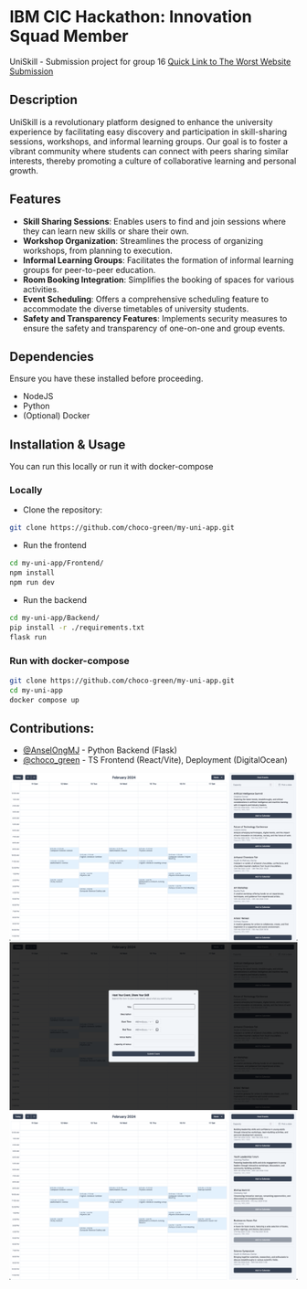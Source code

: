 # IBM CIC Hackathon: Innovation Squad Member

UniSkill - Submission project for group 16
[Quick Link to The Worst Website Submission](https://github.com/AnselOngMJ/worst-website)

## Description

UniSkill is a revolutionary platform designed to enhance the university
experience by facilitating easy discovery and participation in skill-sharing
sessions, workshops, and informal learning groups. Our goal is to foster a
vibrant community where students can connect with peers sharing similar
interests, thereby promoting a culture of collaborative learning and personal
growth.

## Features

-   **Skill Sharing Sessions**: Enables users to find and join sessions where
    they can learn new skills or share their own.
-   **Workshop Organization**: Streamlines the process of organizing workshops,
    from planning to execution.
-   **Informal Learning Groups**: Facilitates the formation of informal learning
    groups for peer-to-peer education.
-   **Room Booking Integration**: Simplifies the booking of spaces for various
    activities.
-   **Event Scheduling**: Offers a comprehensive scheduling feature to
    accommodate the diverse timetables of university students.
-   **Safety and Transparency Features**: Implements security measures to ensure
    the safety and transparency of one-on-one and group events.

## Dependencies

Ensure you have these installed before proceeding.

-   NodeJS
-   Python
-   (Optional) Docker

## Installation & Usage

You can run this locally or run it with docker-compose

### Locally

-   Clone the repository:

```bash
git clone https://github.com/choco-green/my-uni-app.git
```

-   Run the frontend

```bash
cd my-uni-app/Frontend/
npm install
npm run dev
```

-   Run the backend

```bash
cd my-uni-app/Backend/
pip install -r ./requirements.txt
flask run
```

### Run with docker-compose

```bash
git clone https://github.com/choco-green/my-uni-app.git
cd my-uni-app
docker compose up
```

## Contributions:

-   [@AnselOngMJ](https://github.com/AnselOngMJ) - Python Backend (Flask)
-   [@choco_green](https://github.com/choco-green) - TS Frontend (React/Vite),
    Deployment (DigitalOcean)

![Default Screenshot with events](./images/default_screenshot_with_events.png)
![Host Event](./images/host_event.png)
![Added Events on Calendar](./images/added_events_on_calendar.png)
